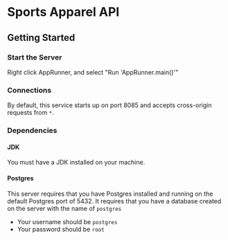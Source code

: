 # Sports Apparel API

## Getting Started

### Start the Server

Right click AppRunner, and select "Run 'AppRunner.main()'"

### Connections

By default, this service starts up on port 8085 and accepts cross-origin requests from `*`.

### Dependencies

#### JDK

You must have a JDK installed on your machine.

#### Postgres

This server requires that you have Postgres installed and running on the default Postgres port of 5432. It requires that you have a database created on the server with the name of `postgres`
- Your username should be `postgres`
- Your password should be `root`